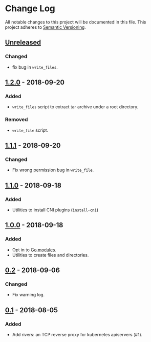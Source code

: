 # Change Log

All notable changes to this project will be documented in this file.
This project adheres to [Semantic Versioning](http://semver.org/).

## [Unreleased]

### Changed
- fix bug in `write_files`.

## [1.2.0] - 2018-09-20

### Added
- `write_files` script to extract tar archive under a root directory.

### Removed
- `write_file` script.

## [1.1.1] - 2018-09-20

### Changed
- Fix wrong permission bug in `write_file`.

## [1.1.0] - 2018-09-18

### Added
- Utilities to install CNI plugins (`install-cni`)

## [1.0.0] - 2018-09-18

### Added
- Opt in to [Go modules](https://github.com/golang/go/wiki/Modules).
- Utilities to create files and directories.

## [0.2] - 2018-09-06

### Changed
- Fix warning log.

## [0.1] - 2018-08-05

### Added
- Add rivers: an TCP reverse proxy for kubernetes apiservers (#1).

[Unreleased]: https://github.com/cybozu-go/cke-tools/compare/v1.2.1...HEAD
[1.2.0]: https://github.com/cybozu-go/cke-tools/compare/v1.1.1...v1.2.0
[1.1.1]: https://github.com/cybozu-go/cke-tools/compare/v1.1.0...v1.1.1
[1.1.0]: https://github.com/cybozu-go/cke-tools/compare/v1.0.0...v1.1.0
[1.0.0]: https://github.com/cybozu-go/cke-tools/compare/v0.2...v1.0.0
[0.2]: https://github.com/cybozu-go/cke-tools/compare/v0.1...v0.2
[0.1]: https://github.com/cybozu-go/cke-tools/compare/b797246...v0.1
